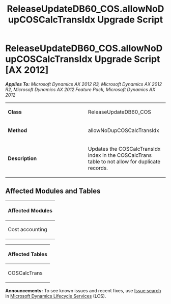﻿---
title: ReleaseUpdateDB60_COS.allowNoDupCOSCalcTransIdx Upgrade Script
TOCTitle: ReleaseUpdateDB60_COS.allowNoDupCOSCalcTransIdx Upgrade Script
ms:assetid: c526b36f-61bd-bcc0-a1f9-5f7e8c037f10
ms:mtpsurl: https://msdn.microsoft.com/en-us/library/JJ719522(v=AX.60)
ms:contentKeyID: 49711090
ms.date: 05/18/2015
mtps_version: v=AX.60
---

# ReleaseUpdateDB60\_COS.allowNoDupCOSCalcTransIdx Upgrade Script [AX 2012]


_**Applies To:** Microsoft Dynamics AX 2012 R3, Microsoft Dynamics AX 2012 R2, Microsoft Dynamics AX 2012 Feature Pack, Microsoft Dynamics AX 2012_

<table>
<colgroup>
<col style="width: 50%" />
<col style="width: 50%" />
</colgroup>
<tbody>
<tr class="odd">
<td><p><strong>Class</strong></p></td>
<td><p>ReleaseUpdateDB60_COS</p></td>
</tr>
<tr class="even">
<td><p><strong>Method</strong></p></td>
<td><p>allowNoDupCOSCalcTransIdx</p></td>
</tr>
<tr class="odd">
<td><p><strong>Description</strong></p></td>
<td><p>Updates the COSCalcTransIdx index in the COSCalcTrans table to not allow for duplicate records.</p></td>
</tr>
</tbody>
</table>


## Affected Modules and Tables

<table>
<colgroup>
<col style="width: 100%" />
</colgroup>
<thead>
<tr class="header">
<th><p>Affected Modules</p></th>
</tr>
</thead>
<tbody>
<tr class="odd">
<td><p>Cost accounting</p></td>
</tr>
</tbody>
</table>


<table>
<colgroup>
<col style="width: 100%" />
</colgroup>
<thead>
<tr class="header">
<th><p>Affected Tables</p></th>
</tr>
</thead>
<tbody>
<tr class="odd">
<td><p>COSCalcTrans</p></td>
</tr>
</tbody>
</table>

  
**Announcements:** To see known issues and recent fixes, use [Issue search](http://go.microsoft.com/fwlink/?linkid=389258) in [Microsoft Dynamics Lifecycle Services](http://go.microsoft.com/fwlink/?linkid=306505) (LCS).

